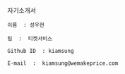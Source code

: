 자기소개서
``````````````````
이름  : 성우현

팀  :  티켓서비스

Github ID  : kiamsung  

E-mail  :  kiamsung@wemakeprice.com
